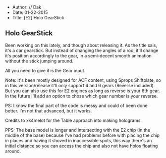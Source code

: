 - Author: // Dak
- Date: 01-22-2015
- Title: [E2] Holo GearStick

## Holo GearStick

Been working on this lately, and though about releasing it.
As the title sais, it's a car gearstick. But instead of changing the angles of a rod, it'll change it's position accordingly to the gear, in a semi-decent smooth animation without the stick jumping around.

All you need to give it is the Gear input.

Note: It's been mostly designed for ACF content, using Sprops Shiftplate, so in this version/release it'll only support 4 and 6 gears (Reverse included).
But you can also use this for E2 engines as long as reverse is your 6th gear. In the future I'll add an option to chose which gear number is your reverse.

PS: I know the final part of the code is messy and could of been done better. I'm not that advanced, but it works.

Credits to xk4melot for the Table approach into making holograms.

PPS: The base model is longer and intersecting with the E2 chip (In the middle of the base) because I've had problems before with placing the chip in places and having it shoved in inaccessible spots, this way there's an initial distance so you can access the chip and also not have holos floating around.

